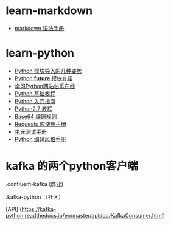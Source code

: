 # learn-markdown
- [markdown 语法手册](http://blog.leanote.com/post/freewalk/Markdown-%E8%AF%AD%E6%B3%95%E6%89%8B%E5%86%8C#title-8)

# learn-python

- [Python 模块导入的几种姿势](http://codingpy.com/article/python-import-101/)
- [Python __future__ 模块介绍](http://www.jianshu.com/p/b23ea482ee42)
- [学习Python网站伯乐在线](http://python.jobbole.com/)
- [Python 基础教程](http://www.runoob.com/python/python-tutorial.html)
- [Python 入门指南](https://www.beibq.cn/book/iptj136/intro)
- [Python2.7 教程](https://www.liaoxuefeng.com/wiki/001374738125095c955c1e6d8bb493182103fac9270762a000)
- [Base64 编码规则](http://www.ruanyifeng.com/blog/2008/06/base64.html)
- [Requests 库使用手册](http://docs.python-requests.org/zh_CN/latest/)
- [单元测试手册](https://www.liaoxuefeng.com/wiki/001374738125095c955c1e6d8bb493182103fac9270762a000/00140137128705556022982cfd844b38d050add8565dcb9000)
- [Python 编码风格手册](https://www.liaoxuefeng.com/wiki/001374738125095c955c1e6d8bb493182103fac9270762a000/00140137128705556022982cfd844b38d050add8565dcb9000)


# kafka 的两个python客户端
.confluent-kafka (商业)

.kafka-python  （社区）

[API] (https://kafka-python.readthedocs.io/en/master/apidoc/KafkaConsumer.html)

